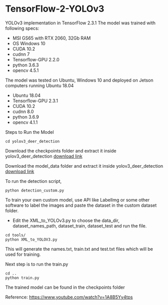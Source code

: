 # TensorFlow-2-YOLOv3

YOLOv3 implementation in TensorFlow 2.3.1
The model was trained with following specs:
- MSI GS65 with RTX 2060, 32Gb RAM
- OS Windows 10
- CUDA 10.2
- cudnn 7
- Tensorflow-GPU 2.2.0
- python 3.6.3
- opencv 4.5.1

The model was tested on Ubuntu, Windows 10 and deployed on Jetson computers running Ubuntu 18.04

- Ubuntu 18.04
- Tensorflow-GPU 2.3.1
- CUDA 10.2
- cudnn 8.0
- python 3.6.9
- opencv 4.1.1


Steps to Run the Model
```
cd yolov3_deer_detection
```

Download the checkpoints folder and extract it inside yolov3_deer_detection
[download link](https://drive.google.com/drive/folders/1r4eikcn5-uqjL4VQSWR2Sh7PdG85DhhH?usp=sharing)

Download the model_data folder and extract it inside yolov3_deer_detection
[download link](https://drive.google.com/drive/folders/1SDcu8qR2NbZh-613enbxMIE_l2vb-694?usp=sharing)


To run the detection script,
```
python detection_custom.py
```

To train your own custom model, use API like LabelImg or some other software to label the images and paste the dataset in the custom dataset folder.
- Edit the XML_to_YOLOv3.py to choose the data_dir, dataset_names_path, dataset_train, dataset_test and run the file.

```
cd tools/
python XML_to_YOLOV3.py
```
This will generate the names.txt, train.txt and test.txt files which will be used for training.

Next step is to run the train.py

```
cd ..
python train.py
```

The trained model can be found in the checkpoints folder

Reference: https://www.youtube.com/watch?v=1A8B5Yy4tps



